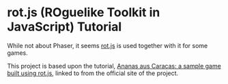 # rot.js (ROguelike Toolkit in JavaScript) Tutorial

While not about Phaser, it seems [rot.js](http://ondras.github.io/rot.js/hp/) is used together with it for some games.

This project is based upon the tutorial, [Ananas aus Caracas: a sample game built using rot.js](http://www.roguebasin.com/index.php?title=Rot.js_tutorial), linked to from the official site of the project.